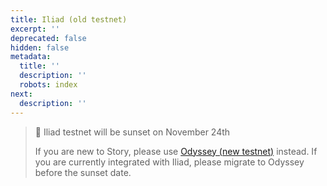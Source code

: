 ```yaml
---
title: Iliad (old testnet)
excerpt: ''
deprecated: false
hidden: false
metadata:
  title: ''
  description: ''
  robots: index
next:
  description: ''
---
```

> 🚧 Iliad testnet will be sunset on November 24th
> 
> If you are new to Story, please use [Odyssey (new testnet)](doc:odyssey) instead. If you are currently integrated with Iliad, please migrate to Odyssey before the sunset date.